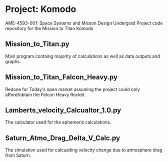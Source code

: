 # Project: Komodo 
AME-4593-001: Space Systems and Misson Design Undergrad Project code repository for the Mission to Titan Komodo
## Mission_to_Titan.py
Main program containg majority of calculations as well as data outputs and graphs.
## Mission_to_Titan_Falcon_Heavy.py
Redone for Today's open market assuming the project could only afford/obtain the Felcon Heavy Rocket.
## Lamberts_velocity_Calcualtor_1.0.py
The calculator used for the ephemeris calculations.
## Saturn_Atmo_Drag_Delta_V_Calc.py
The simulation used for calcualting velocity change due to atmosphere drag from Saturn.
